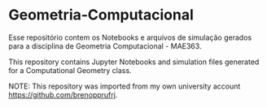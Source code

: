 # Geometria-Computacional

Esse repositório contem os Notebooks e arquivos de simulação gerados para a disciplina de Geometria Computacional - MAE363.

This repository contains Jupyter Notebooks and simulation files generated for a Computational Geometry class.

NOTE: This repository was imported from my own university account https://github.com/brenopprufrj.
